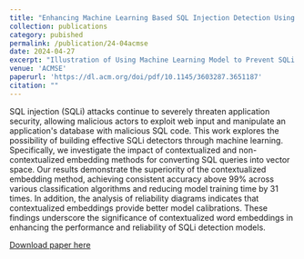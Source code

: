 ```yaml
---
title: "Enhancing Machine Learning Based SQL Injection Detection Using Contextualized Word Embedding"
collection: publications
category: pubished
permalink: /publication/24-04acmse
date: 2024-04-27
excerpt: "Illustration of Using Machine Learning Model to Prevent SQLi Attacks<br/><img src='/images/acmse2024.png'>"
venue: 'ACMSE'
paperurl: 'https://dl.acm.org/doi/pdf/10.1145/3603287.3651187'
citation: ""
---
```


SQL injection (SQLi) attacks continue to severely threaten application security, allowing malicious actors to exploit web input and manipulate an application's database with malicious SQL code. This work explores the possibility of building effective SQLi detectors through machine learning. Specifically, we investigate the impact of contextualized and non-contextualized embedding methods for converting SQL queries into vector space. Our results demonstrate the superiority of the contextualized embedding method, achieving consistent accuracy above 99% across various classification algorithms and reducing model training time by 31 times. In addition, the analysis of reliability diagrams indicates that contextualized embeddings provide better model calibrations. These findings underscore the significance of contextualized word embeddings in enhancing the performance and reliability of SQLi detection models.

[Download paper here](http://bonianhan.github.io/files/acmse.pdf)